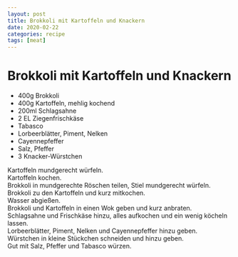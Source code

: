 ```yaml
---
layout: post
title: Brokkoli mit Kartoffeln und Knackern
date: 2020-02-22
categories: recipe
tags: [meat]
---
```

# Brokkoli mit Kartoffeln und Knackern

- 400g Brokkoli
- 400g Kartoffeln, mehlig kochend
- 200ml Schlagsahne
- 2 EL Ziegenfrischkäse
- Tabasco
- Lorbeerblätter, Piment, Nelken
- Cayennepfeffer
- Salz, Pfeffer
- 3 Knacker-Würstchen

Kartoffeln mundgerecht würfeln.  
Kartoffeln kochen.  
Brokkoli in mundgerechte Röschen teilen, Stiel mundgerecht würfeln.  
Brokkoli zu den Kartoffeln und kurz mitkochen.  
Wasser abgießen.  
Brokkoli und Kartoffeln in einen Wok geben und kurz anbraten.  
Schlagsahne und Frischkäse hinzu, alles aufkochen und ein wenig köcheln lassen.  
Lorbeerblätter, Piment, Nelken und Cayennepfeffer hinzu geben.  
Würstchen in kleine Stückchen schneiden und hinzu geben.  
Gut mit Salz, Pfeffer und Tabasco würzen.  
